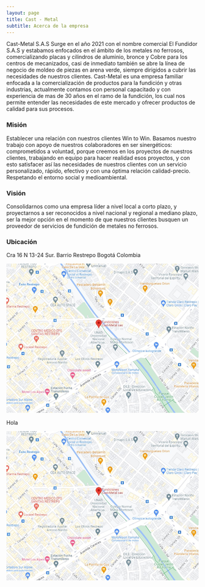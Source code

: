 ```yaml
---
layout: page
title: Cast - Metal
subtitle: Acerca de la empresa
---
```


Cast-Metal S.A.S Surge en el año 2021 con el nombre comercial El Fundidor S.A.S y estabamos enfocados en el ámbito  de los metales no ferrosos, comercializando placas y cilindros de aluminio, bronce y Cobre para los centros de mecanizados, casi de inmediato también se abre la línea de negocio de moldeo de piezas en arena verde, siempre dirigidos a cubrir las necesidades de nuestros clientes.
Cast-Metal es una empresa familiar enfocada a la comercialización de productos para la fundición y otras industrias, actualmente contamos con personal capacitado y con experiencia de mas de 30 años en el ramo de la fundición, los cual nos permite entender las necesidades de este mercado y ofrecer productos de calidad para sus procesos.



### Misión

Establecer una relación con nuestros clientes Win to Win.
Basamos nuestro trabajo con apoyo de nuestros colaboradores en ser sinergéticos: comprometidos a voluntad, porque creemos en los proyectos de nuestros clientes, trabajando en equipo para hacer realidad esos proyectos, y con esto satisfacer así las necesidades de nuestros clientes con un servicio personalizado, rápido, efectivo y con una óptima relación calidad-precio.
Respetando el entorno social y medioambiental.

### Visión 

Consolidarnos como una empresa líder a nivel local a corto plazo, y proyectarnos a ser reconocidos a nivel nacional y regional a mediano plazo, ser la mejor opción en el momento de que nuestros clientes busquen un proveedor de servicios de fundición de metales no ferrosos.

### Ubicación

Cra 16 N 13-24 Sur. Barrio Restrepo
Bogotá Colombia

<div align="center"><img src="/assets/img/Ubi.jpg" width="900" ></div> 

Hola 

![Ubicacion](/assets/img/Ubi.jpg)
